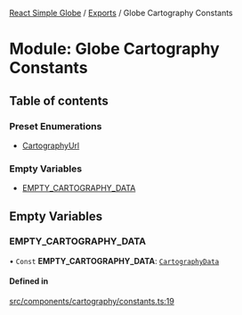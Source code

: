 [React Simple Globe](../README.md) / [Exports](../modules.md) / Globe Cartography Constants

# Module: Globe Cartography Constants

## Table of contents

### Preset Enumerations

- [CartographyUrl](../enums/Globe_Cartography_Constants.CartographyUrl.md)

### Empty Variables

- [EMPTY\_CARTOGRAPHY\_DATA](Globe_Cartography_Constants.md#empty_cartography_data)

## Empty Variables

### EMPTY\_CARTOGRAPHY\_DATA

• `Const` **EMPTY\_CARTOGRAPHY\_DATA**: [`CartographyData`](../classes/Globe_Cartography_Classes.CartographyData.md)

#### Defined in

[src/components/cartography/constants.ts:19](https://github.com/Gaushao/d3-react-globe/blob/4f7a1a2/src/components/cartography/constants.ts#L19)
